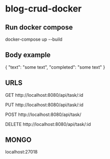 # blog-crud-docker
## Run docker compose
docker-compose up --build

## Body example
{
    "text": "some text",
    "completed": "some text"
}

## URLS
GET http://localhost:8080/api/task/:id

PUT http://localhost:8080/api/task/:id

POST http://localhost:8080/api/task/

DELETE http://localhost:8080/api/task/:id

## MONGO
localhost:27018
